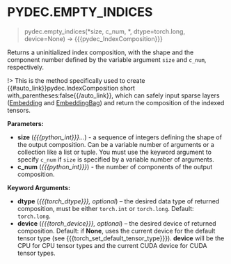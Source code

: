 # PYDEC.EMPTY_INDICES
> pydec.empty_indices(*size, c_num, *, dtype=torch.long, device=None) →  {{{pydec_IndexComposition}}}

Returns a uninitialized index composition, with the shape and the component number defined by the variable argument `size` and `c_num`, respectively.

!> This is the method specifically used to create {{#auto_link}}pydec.IndexComposition short with_parentheses:false{{/auto_link}}, which can safely input sparse layers ([Embedding](https://pytorch.org/docs/stable/generated/torch.nn.Embedding.html#torch.nn.Embedding) and [EmbeddingBag](https://pytorch.org/docs/stable/generated/torch.nn.EmbeddingBag.html#torch.nn.EmbeddingBag)) and return the composition of the indexed tensors.

**Parameters:**

* **size** (*{{{python_int}}}...*) - a sequence of integers defining the shape of the output composition. Can be a variable number of arguments or a collection like a list or tuple. You must use the keyword argument to specify `c_num` if `size` is specified by a variable number of arguments.
* **c_num** (*{{{python_int}}}*) - the number of components of the output composition.

**Keyword Arguments:**

* **dtype** (*{{{torch_dtype}}}, optional*) – the desired data type of returned composition, must be either `torch.int` or `torch.long`. Default: `torch.long`.
* **device** (*{{{torch_device}}}, optional*) – the desired device of returned composition. Default: if **None**, uses the current device for the default tensor type (see {{{torch_set_default_tensor_type}}}). **device** will be the CPU for CPU tensor types and the current CUDA device for CUDA tensor types.